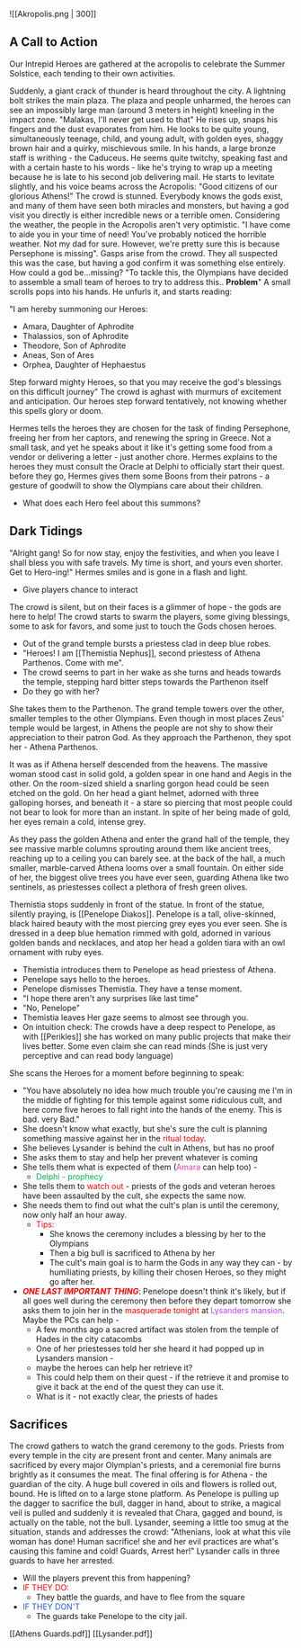 ![[Akropolis.png | 300]]

## A Call to Action

Our Intrepid Heroes are gathered at the acropolis to celebrate the Summer Solstice, each tending to their own activities.

Suddenly, a giant crack of thunder is heard throughout the city.
A lightning bolt strikes the main plaza. 
The plaza and people unharmed, the heroes can see an impossibly large man (around 3 meters in height) kneeling in the impact zone.
"Malakas, I'll never get used to that"
He rises up, snaps his fingers and the dust evaporates from him.
He looks to be quite young, simultaneously teenage,  child, and young adult, with golden eyes, shaggy brown hair and a quirky, mischievous smile.
In his hands, a large bronze staff is writhing - the Caduceus.
He seems quite twitchy, speaking fast and with a certain haste to his words - like he's trying to wrap up a meeting because he is late to his second job delivering mail.
He starts to levitate slightly, and his voice beams across the Acropolis:
"Good citizens of our glorious Athens!"
The crowd is stunned. Everybody knows the gods exist, and many of them have seen both miracles and monsters, but having a god visit you directly is either incredible news or a terrible omen.
Considering the weather, the people in the Acropolis aren't very optimistic.
"I have come to aide you in your time of need!
You've probably noticed the horrible weather. 
Not my dad for sure. However, we're pretty sure this is because Persephone is missing".
Gasps arise from the crowd. They all suspected this was the case, but having a god confirm it was something else entirely.
How could a god be...missing?
"To tackle this, the Olympians have decided to assemble a small team of heroes to try to address this.. **Problem**"
A small scrolls pops into his hands.
He unfurls it, and starts reading:

"I am hereby summoning our Heroes:
- Amara, Daughter of Aphrodite
- Thalassios, son of Aphrodite
- Theodore, Son of Aphrodite
- Aneas, Son of Ares
- Orphea, Daughter of Hephaestus


Step forward mighty Heroes, so that you may receive the god's blessings on this difficult journey"
The crowd is aghast with murmurs of excitement and anticipation.
Our heroes step forward tentatively, not knowing whether this spells glory or doom.

Hermes tells the heroes they are chosen for the task of finding Persephone, freeing her from her captors, and renewing the spring in Greece. 
Not a small task, and yet he speaks about it like it's getting some food from a vendor or delivering a letter - just another chore.
Hermes explains to the heroes they must consult the Oracle at Delphi to officially start their quest. 
before they go, Hermes gives them some Boons from their patrons - a gesture of goodwill to show the Olympians care about their children. 

- What does each Hero feel about this summons?

## Dark Tidings

"Alright gang! So for now stay, enjoy the festivities, and when you leave I shall bless you with safe travels.
My time is short, and yours even shorter. Get to Hero-ing!"
Hermes smiles and is gone in a flash and light.

- Give players chance to interact

The crowd is silent, but on their faces is a glimmer of hope - the gods are here to help! 
The crowd starts to swarm the players, some giving blessings, some to ask for favors, and some just to touch the Gods chosen heroes.




- Out of the grand temple bursts a priestess clad in deep blue robes. 
- "Heroes! I am [[Themistia Nephus]], second priestess of Athena Parthenos. Come with me".
- The crowd seems to part in her wake as she turns and heads towards the temple, stepping hard bitter steps towards the Parthenon itself
- Do they go with her?

She takes them to the Parthenon.
The grand temple towers over the other, smaller temples to the other Olympians.
Even though in most places Zeus' temple would be largest, in Athens the people are not shy to show their appreciation to their patron God.
As they approach the Parthenon, they spot her - Athena Parthenos.

It was as if Athena herself descended from the heavens.
The massive woman stood cast in solid gold, a golden spear in one hand and Aegis in the other.
On the room-sized shield a snarling gorgon head could be seen etched on the gold. 
On her head a giant helmet, adorned with three galloping horses, and beneath it - a stare so piercing that most people could not bear to look for more than an instant.
In spite of her being made of gold, her eyes remain a cold, intense grey.

As they pass the golden Athena and enter the grand hall of the temple, they see massive marble columns sprouting around them like ancient trees, reaching up to a ceiling you can barely see.
at the back of the hall, a much smaller, marble-carved Athena looms over a small fountain.
On either side of her, the biggest olive trees you have ever seen, guarding Athena like two sentinels, as priestesses collect a plethora of fresh green olives.

Themistia stops suddenly in front of the statue. 
In front of the statue, silently praying, is [[Penelope Diakos]].
Penelope is a tall, olive-skinned, black haired beauty with the most piercing grey eyes you ever seen.
She is dressed in a deep blue hemation rimmed with gold, adorned in various golden bands and necklaces, and atop her head a golden tiara with an owl ornament with ruby eyes.
- Themistia introduces them to Penelope as head priestess of Athena. 
- Penelope says hello to the heroes. 
- Penelope dismisses Themistia. They have a tense moment.
- "I hope there aren't any surprises like last time"
- "No, Penelope"
- Themistia leaves
Her gaze seems to almost see through you. 
- On intuition check:
  The crowds have a deep respect to Penelope, as with [[Perikles]] she has worked on many public projects that make their lives better.
  Some even claim she can read minds (She is just very perceptive and can read body language)
  
She scans the Heroes for a moment before beginning to speak:
- "You have absolutely no idea how much trouble you're causing me
  I'm in the middle of fighting for this temple against some ridiculous cult, and here come five heroes to fall right into the hands of the enemy. 
  This is bad. very Bad."
- She doesn't know what exactly, but she's sure the cult is planning something massive against her in the <font color="#ff0000">ritual today</font>.
- She believes Lysander is behind the cult in Athens, but has no proof
- She asks them to stay and help her prevent whatever is coming
- She tells them what is expected of them (<font color="#ee3fb0">Amara</font> can help too) - 
	- <font color="#00b050">Delphi - prophecy </font>
- She tells them to <font color="#ff0000">watch out</font> - priests of the gods and veteran heroes have been assaulted by the cult, she expects the same now. 
- She needs them to find out what the cult's plan is until the ceremony, now only half an hour away.
	- <font color="#ff0000">Tips:</font>
		- She knows the ceremony includes a blessing by her to the Olympians
		- Then a big bull is sacrificed to Athena by her
		- The cult's main goal is to harm the Gods in any way they can - by humiliating priests, by killing their chosen Heroes, so they might go after her.
- ***<font color="#ff0000">ONE LAST IMPORTANT THING</font>***:
  Penelope doesn't think it's likely, but if all goes well during the ceremony then before they depart tomorrow she asks them to join her in the <font color="#ff0000">masquerade tonight </font>at <font color="#b540ff">Lysanders mansion</font>. 
  Maybe the PCs can help - 
  - A few months ago a sacred artifact was stolen from the temple of Hades in the city catacombs 
  - One of her priestesses told her she heard it had popped up in Lysanders mansion - 
  - maybe the heroes can help her retrieve it?
  - This could help them on their quest - if the retrieve it and promise to give it back at the end of the quest they can use it. 
  - What is it - not exactly clear, the priests of hades 
   
## Sacrifices
The crowd gathers to watch the grand ceremony to the gods.
Priests from every temple in the city are present front and center.
Many animals are sacrificed by every major Olympian's priests, and a ceremonial fire burns brightly as it consumes the meat.
The final offering is for Athena - the guardian of the city.
A huge bull covered in oils and flowers is rolled out, bound. 
He is lifted on to a large stone platform.
As Penelope is pulling up the dagger to sacrifice the bull, dagger in hand, about to strike, a magical veil is pulled and suddenly it is revealed that Chara, gagged and bound, is actually on the table, not the bull. 
Lysander, seeming a little too smug at the situation, stands and addresses the crowd:
"Athenians, look at what this vile woman has done! Human sacrifice! she and her evil practices are what's causing this famine and cold! Guards, Arrest her!"
Lysander calls in three guards to have her arrested. 

- Will the players prevent this from happening?
- <font color="#ff0000">IF THEY DO:</font>
	- They battle the guards, and have to flee from the square
- <font color="#245bdb">IF THEY DON'T</font>
	- The guards take Penelope to the city jail.





[[Athens Guards.pdf]]
[[Lysander.pdf]]